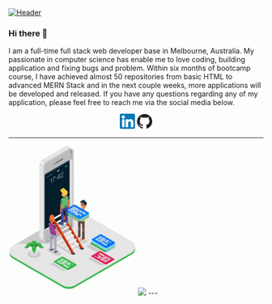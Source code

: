 [![Header](https://raw.githubusercontent.com/MartinHeinz/Lihuor/Lihuor/readme_header.png "Header")](https://some-url.dev/)
### Hi there 👋

I am a full-time full stack web developer base in Melbourne, Australia. My passionate in computer science has enable me to love coding, building application and fixing bugs and problem. Within six months of bootcamp course, I have achieved almost 50 repositories from basic HTML to advanced MERN Stack and in the next couple weeks, more applications will be developed and released. If you have any questions regarding any of my application, please feel free to reach me via the social media below.

<p align='center'>
<a href="https://www.linkedin.com/in/lihuor-slot/"><img height="30" src="./icons/linkedin.png"></a>
<a href="https://github.com/Lihuor"><img height="30" src="./icons/github.png"></a>
</p>

---
<img src="./icons/web%20design.gif" width="50%">

<img src="./icons/full%20stack%20developer.gif" width="50%">
---


<!--
**Lihuor/Lihuor** is a ✨ _special_ ✨ repository because its `README.md` (this file) appears on your GitHub profile.

Here are some ideas to get you started:

- 🔭 I’m currently working on ...
- 🌱 I’m currently learning ...
- 👯 I’m looking to collaborate on ...
- 🤔 I’m looking for help with ...
- 💬 Ask me about ...
- 📫 How to reach me: ...
- 😄 Pronouns: ...
- ⚡ Fun fact: ...
-->
